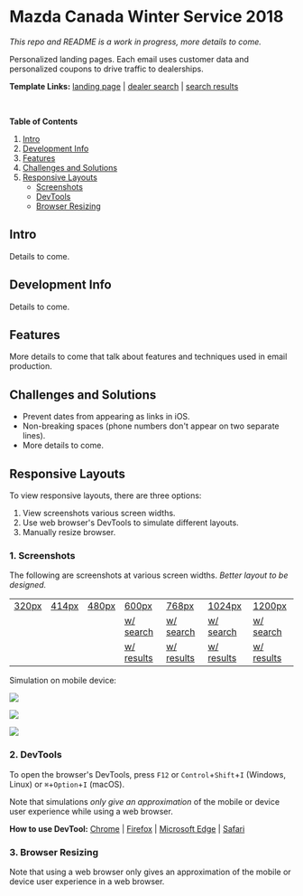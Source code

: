 # Mazda Canada Winter Service 2018
_This repo and README is a work in progress, more details to come._

Personalized landing pages. Each email uses customer data and personalized coupons to drive traffic to dealerships.

**Template Links:** [landing page][src1] | [dealer search][src2] | [search results][src3]

<br/>

**Table of Contents**
1. [Intro](#user-content-intro)
2. [Development Info](#user-content-development-info)
3. [Features](#user-content-features)
4. [Challenges and Solutions](#user-content-challenges-and-solutions)
5. [Responsive Layouts](#user-content-responsive-layouts)
    - [Screenshots](#user-content-1-screenshots)
    - [DevTools](#user-content-2-devtools)
    - [Browser Resizing](#user-content-3-browser-resizing)


## Intro
Details to come.

## Development Info
Details to come.

## Features
More details to come that talk about features and techniques used in email production.


## Challenges and Solutions
* Prevent dates from appearing as links in iOS.
* Non-breaking spaces (phone numbers don't appear on two separate lines).
* More details to come.


## Responsive Layouts 
To view responsive layouts, there are three options: 
1. View screenshots various screen widths.
2. Use web browser's DevTools to simulate different layouts.
3. Manually resize browser.


### 1. Screenshots 
The following are screenshots at various screen widths. _Better layout to be designed._

<table>
<tr>
    <td rowspan="3" valign="top"><a href="https://webdevjoshb.github.io/Mazda-and-Mazda-Canada/Winter-Service-2018/screenshots/320px.png" target="_blank">320px</a></td>
    <td rowspan="3" valign="top"><a href="https://webdevjoshb.github.io/Mazda-and-Mazda-Canada/Winter-Service-2018/screenshots/414px.png" target="_blank">414px</a></td>
    <td rowspan="3" valign="top"><a href="https://webdevjoshb.github.io/Mazda-and-Mazda-Canada/Winter-Service-2018/screenshots/480px.png" target="_blank">480px</a></td>
    <td><a href="https://webdevjoshb.github.io/Mazda-and-Mazda-Canada/Winter-Service-2018/screenshots/600px.png" target="_blank">600px</a></td>
    <td><a href="https://webdevjoshb.github.io/Mazda-and-Mazda-Canada/Winter-Service-2018/screenshots/768px.png" target="_blank">768px</a></td>
    <td><a href="https://webdevjoshb.github.io/Mazda-and-Mazda-Canada/Winter-Service-2018/screenshots/1024px.png" target="_blank">1024px</a></td>
    <td><a href="https://webdevjoshb.github.io/Mazda-and-Mazda-Canada/Winter-Service-2018/screenshots/1200px.png" target="_blank">1200px</a></td>
</tr>
<tr>
    <td><a href="https://webdevjoshb.github.io/Mazda-and-Mazda-Canada/Winter-Service-2018/screenshots/600px-search.png" target="_blank">w/ search</a></td>
    <td><a href="https://webdevjoshb.github.io/Mazda-and-Mazda-Canada/Winter-Service-2018/screenshots/768px-search.png" target="_blank">w/ search</a></td>
    <td><a href="https://webdevjoshb.github.io/Mazda-and-Mazda-Canada/Winter-Service-2018/screenshots/1024px-search.png" target="_blank">w/ search</a></td>
    <td><a href="https://webdevjoshb.github.io/Mazda-and-Mazda-Canada/Winter-Service-2018/screenshots/1200px-search.png" target="_blank">w/ search</a></td>
</tr>
<tr>
    <td><a href="https://webdevjoshb.github.io/Mazda-and-Mazda-Canada/Winter-Service-2018/screenshots/600px-search-results.png" target="_blank">w/ results</a></td>
    <td><a href="https://webdevjoshb.github.io/Mazda-and-Mazda-Canada/Winter-Service-2018/screenshots/768px-search-results.png" target="_blank">w/ results</a></td>
    <td><a href="https://webdevjoshb.github.io/Mazda-and-Mazda-Canada/Winter-Service-2018/screenshots/1024px-search-results.png" target="_blank">w/ results</a></td>
    <td><a href="https://webdevjoshb.github.io/Mazda-and-Mazda-Canada/Winter-Service-2018/screenshots/1200px-search-results.png" target="_blank">w/ results</a></td>
</tr>
</table>


Simulation on mobile device:

![](https://webdevjoshb.github.io/Mazda-and-Mazda-Canada/Winter-Service-2018/screenshots/mobile.png)

![](https://webdevjoshb.github.io/Mazda-and-Mazda-Canada/Winter-Service-2018/screenshots/mobile-search.png)

![](https://webdevjoshb.github.io/Mazda-and-Mazda-Canada/Winter-Service-2018/screenshots/mobile-search-results.png)


### 2. DevTools 
To open the browser's DevTools, press `F12` or `Control`+`Shift`+`I` (Windows, Linux) or `⌘`+`Option`+`I` (macOS).

Note that simulations _only give an approximation_ of the mobile or device user experience while using a web browser. 

**How to use DevTool:** [Chrome][dev1] | [Firefox][dev2] | [Microsoft Edge][dev3] | [Safari][dev4]

### 3. Browser Resizing
Note that using a web browser only gives an approximation of the mobile or device user experience in a web browser. 


  [src1]: https://webdevjoshb.github.io/Mazda-and-Mazda-Canada/Winter-Service-2018/index-en.html
  [src2]: https://webdevjoshb.github.io/Mazda-and-Mazda-Canada/Winter-Service-2018/index-en-search.html
  [src3]: https://webdevjoshb.github.io/Mazda-and-Mazda-Canada/Winter-Service-2018/index-en-search-results.html


  [dev1]: https://developer.chrome.com/docs/devtools/device-mode/#viewport
  [dev2]: https://developer.mozilla.org/en-US/docs/Tools/Responsive_Design_Mode
  [dev3]: https://docs.microsoft.com/en-us/microsoft-edge/devtools-guide-chromium/device-mode/#simulate-a-mobile-viewport
  [dev4]: https://support.apple.com/guide/safari-developer/simulate-responsive-web-content-apple-devices-dev84bd42758/11.0/mac/10.13

